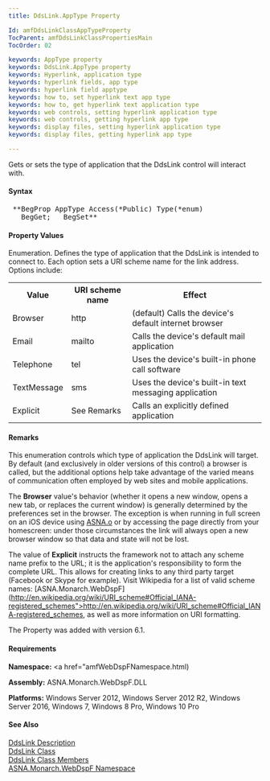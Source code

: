 ```yaml
---
title: DdsLink.AppType Property

Id: amfDdsLinkClassAppTypeProperty
TocParent: amfDdsLinkClassPropertiesMain
TocOrder: 02

keywords: AppType property
keywords: DdsLink.AppType property
keywords: Hyperlink, application type
keywords: hyperlink fields, app type
keywords: hyperlink field apptype
keywords: how to, set hyperlink text app type
keywords: how to, get hyperlink text application type
keywords: web controls, setting hyperlink application type
keywords: web controls, getting hyperlink app type
keywords: display files, setting hyperlink application type
keywords: display files, getting hyperlink app type

---
```


Gets or sets the type of application that the DdsLink control will interact with.

#### Syntax
<pre class="prettyprint"> **BegProp AppType Access(*Public) Type(*enum)
   BegGet;   BegSet** </pre>

#### Property Values
Enumeration. Defines the type of application that the DdsLink is intended to connect to. Each option sets a URI scheme name for the link address. Options include:
<table><tr><th>Value</th><th>URI scheme name</th><th>Effect</th></tr>
	  	<tr><td>Browser</td><td>http</td><td>(default) Calls the device's default internet browser</td></tr>
	  	<tr><td>Email</td><td>mailto</td><td>Calls the device's default mail application</td></tr>
		<tr><td>Telephone</td><td>tel</td><td>Uses the device's built-in phone call software</td></tr>
		<tr><td>TextMessage</td><td>sms</td><td>Uses the device's built-in text messaging application</td></tr>
		<tr><td>Explicit</td><td>See Remarks</td><td>Calls an explicitly defined application</td></tr>

</table>

#### Remarks
This enumeration controls which type of application the DdsLink will target. By default (and exclusively in older versions of this control) a browser is called, but the additional options help take advantage of the varied means of communication often employed by web sites and mobile applications.

The **Browser** value's behavior (whether it opens a new window, opens a new tab, or replaces the current window) is generally determined by the preferences set in the browser. The exception is when running in full screen on an iOS device using [ASNA.o](amfNativeMobileApp.html) or by accessing the page directly from your homescreen: under those circumstances the link will always open a new browser window so that data and state will not be lost.

The value of **Explicit** instructs the framework not to attach any scheme name prefix to the URL; it is the application's responsibility to form the complete URL. This allows for creating links to any third party target (Facebook or Skype for example). Visit Wikipedia for a list of valid scheme names: [ASNA.Monarch.WebDspF](http://en.wikipedia.org/wiki/URI_scheme#Official_IANA-registered_schemes">http://en.wikipedia.org/wiki/URI_scheme#Official_IANA-registered_schemes</a>, as well as more information on URI formatting.

The Property was added with version 6.1.

#### Requirements
**Namespace:** <a href="amfWebDspFNamespace.html)

**Assembly:** ASNA.Monarch.WebDspF.DLL

**Platforms:** Windows Server 2012, Windows Server 2012 R2, Windows Server 2016, Windows 7, Windows 8 Pro, Windows 10 Pro

#### See Also
[DdsLink Description](amfUnderstandingLinks.html)<br /> [DdsLink Class](amfDdsLinkClass.html) <br clear="none" /> [DdsLink Class Members](amfDdsLinkClassMembers.html) <br clear="none" /> [ ASNA.Monarch.WebDspF Namespace](amfWebDspFNamespace.html) 
